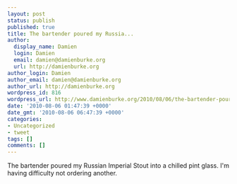 ```yaml
---
layout: post
status: publish
published: true
title: The bartender poured my Russia...
author:
  display_name: Damien
  login: Damien
  email: damien@damienburke.org
  url: http://damienburke.org
author_login: Damien
author_email: damien@damienburke.org
author_url: http://damienburke.org
wordpress_id: 816
wordpress_url: http://www.damienburke.org/2010/08/06/the-bartender-poured-my-russia/
date: '2010-08-06 01:47:39 +0000'
date_gmt: '2010-08-06 06:47:39 +0000'
categories:
- Uncategorized
- tweet
tags: []
comments: []
---
```

<p>The bartender poured my Russian Imperial Stout into a chilled pint glass. I'm having difficulty not ordering another.</p>
